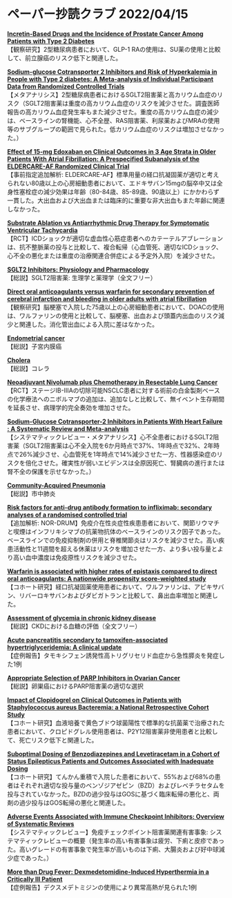 # ペーパー抄読クラブ 2022/04/15

[**Incretin-Based Drugs and the Incidence of Prostate Cancer Among Patients with Type 2 Diabetes**](https://pubmed.ncbi.nlm.nih.gov/35394977/)  
【観察研究】2型糖尿病患者において、GLP-1 RAの使用は、SU薬の使用と比較して、前立腺癌のリスク低下と関連した。

[**Sodium-glucose Cotransporter 2 Inhibitors and Risk of Hyperkalemia in People with Type 2 diabetes: A Meta-analysis of Individual Participant Data from Randomized Controlled Trials**](https://pubmed.ncbi.nlm.nih.gov/35394821/)  
【メタアナリシス】2型糖尿病患者におけるSGLT2阻害薬と高カリウム血症のリスク（SGLT2阻害薬は重度の高カリウム血症のリスクを減少させた。調査医師報告の高カリウム血症発生率もまた減少させた。重度の高カリウム血症の減少は、ベースラインの腎機能、心不全歴、RAS阻害薬、利尿薬およびMRAの使用等のサブグループの範囲で見られた。低カリウム血症のリスクは増加させなかった。）

[**Effect of 15-mg Edoxaban on Clinical Outcomes in 3 Age Strata in Older Patients With Atrial Fibrillation: A Prespecified Subanalysis of the ELDERCARE-AF Randomized Clinical Trial**](https://pubmed.ncbi.nlm.nih.gov/35416910/)  
【事前指定追加解析: ELDERCARE-AF】標準用量の経口抗凝固薬が適切と考えられない80歳以上の心房細動患者において、エドキサバン15mgの脳卒中又は全身性塞栓症の減少効果は年齢（80-84歳、85-89歳、90歳以上）にかかわらず一貫した。大出血および大出血または臨床的に重要な非大出血もまた年齢に関連しなかった。

[**Substrate Ablation vs Antiarrhythmic Drug Therapy for Symptomatic Ventricular Tachycardia**](https://pubmed.ncbi.nlm.nih.gov/35422240/)  
【RCT】ICDショックが適切な虚血性心筋症患者へのカテーテルアブレーションは、抗不整脈薬の投与と比較して、複合転帰（心血管死、適切なICDショック、心不全の悪化または重度の治療関連合併症による予定外入院）を減少させた。

[**SGLT2 Inhibitors: Physiology and Pharmacology**](https://pubmed.ncbi.nlm.nih.gov/35419546/)  
【総説】SGLT2阻害薬: 生理学と薬理学（全文フリー）

[**Direct oral anticoagulants versus warfarin for secondary prevention of cerebral infarction and bleeding in older adults with atrial fibrillation**](https://pubmed.ncbi.nlm.nih.gov/35397114/)  
【観察研究】脳梗塞で入院した75歳以上の心房細動患者において、DOACの使用は、ワルファリンの使用と比較して、脳梗塞、出血および頭蓋内出血のリスク減少と関連した。消化管出血による入院に差はなかった。

[**Endometrial cancer**](https://pubmed.ncbi.nlm.nih.gov/35397864/)  
【総説】子宮内膜癌

[**Cholera**](https://pubmed.ncbi.nlm.nih.gov/35397865/)  
【総説】コレラ

[**Neoadjuvant Nivolumab plus Chemotherapy in Resectable Lung Cancer**](https://pubmed.ncbi.nlm.nih.gov/35403841/)  
【RCT】ステージIB-IIIAの切除可能NSCLC患者に対する術前の白金製剤ベースの化学療法へのニボルマブの追加は、追加なしと比較して、無イベント生存期間を延長させ、病理学的完全奏効を増加させた。

[**Sodium-Glucose Cotransporter-2 Inhibitors in Patients With Heart Failure : A Systematic Review and Meta-analysis**](https://pubmed.ncbi.nlm.nih.gov/35404670/)  
【システマティックレビュー・メタアナリシス】心不全患者におけるSGLT2阻害薬（SGLT2阻害薬は心不全入院を6か月時点で37%、1年時点で32%、2年時点で26%減少させ、心血管死を1年時点で14%減少させた一方、性器感染症のリスクを倍化させた。確実性が弱いエビデンスは全原因死亡、腎臓病の進行または腎不全の保護を示せなかった。）

[**Community-Acquired Pneumonia**](https://pubmed.ncbi.nlm.nih.gov/35404672/)  
【総説】市中肺炎

[**Risk factors for anti-drug antibody formation to infliximab: secondary analyses of a randomised controlled trial**](https://pubmed.ncbi.nlm.nih.gov/35411981/)  
【追加解析: NOR-DRUM】免疫介在性炎症性疾患患者において、関節リウマチと喫煙はインフリキシマブの抗薬物抗体のベースラインのリスク因子であった。ベースラインでの免疫抑制剤の併用と脊椎関節炎はリスクを減少させた。高い疾患活動性と11週間を超える休薬はリスクを増加させた一方、より多い投与量とより高い血中濃度は免疫原性リスクを減少させた。

[**Warfarin is associated with higher rates of epistaxis compared to direct oral anticoagulants: A nationwide propensity score-weighted study**](https://pubmed.ncbi.nlm.nih.gov/35411982/)  
【コホート研究】経口抗凝固薬使用患者において、ワルファリンは、アピキサバン、リバーロキサバンおよびダビガトランと比較して、鼻出血率増加と関連した。

[**Assessment of glycemia in chronic kidney disease**](https://pubmed.ncbi.nlm.nih.gov/35414081/)  
【総説】CKDにおける血糖の評価（全文フリー）

[**Acute pancreatitis secondary to tamoxifen-associated hypertriglyceridemia: A clinical update**](https://pubmed.ncbi.nlm.nih.gov/35410558/)  
【症例報告】タモキシフェン誘発性高トリグリセリド血症から急性膵炎を発症した1例

[**Appropriate Selection of PARP Inhibitors in Ovarian Cancer**](https://pubmed.ncbi.nlm.nih.gov/35412195/)  
【総説】卵巣癌におけるPARP阻害薬の適切な選択

[**Impact of Clopidogrel on Clinical Outcomes in Patients with Staphylococcus aureus Bacteremia: a National Retrospective Cohort Study**](https://pubmed.ncbi.nlm.nih.gov/35416712/)  
【コホート研究】血液培養で黄色ブドウ球菌陽性で標準的な抗菌薬で治療された患者において、クロピドグレル使用患者は、P2Y12阻害薬非使用患者と比較して、死亡リスク低下と関連した。

[**Suboptimal Dosing of Benzodiazepines and Levetiracetam in a Cohort of Status Epilepticus Patients and Outcomes Associated with Inadequate Dosing**](https://pubmed.ncbi.nlm.nih.gov/35403498/)  
【コホート研究】てんかん重積で入院した患者において、55%および68%の患者はそれぞれ適切な投与量のベンゾジアゼピン（BZD）およびレベチラセタムを投与されていなかった。BZDの過少投与はGOSに基づく臨床転帰の悪化と、両剤の過少投与はGOS転帰の悪化と関連した。

[**Adverse Events Associated with Immune Checkpoint Inhibitors: Overview of Systematic Reviews**](https://pubmed.ncbi.nlm.nih.gov/35416592/)  
【システマティックレビュー】免疫チェックポイント阻害薬関連有害事象: システマティックレビューの概要（発生率の高い有害事象は疲労、下痢と皮疹であった。高いグレードの有害事象で発生率が高いものは下痢、大腸炎および好中球減少症であった。）

[**More than Drug Fever: Dexmedetomidine-Induced Hyperthermia in a Critically Ill Patient**](https://pubmed.ncbi.nlm.nih.gov/35421323/)  
【症例報告】デクスメデトミジンの使用により異常高熱が見られた1例